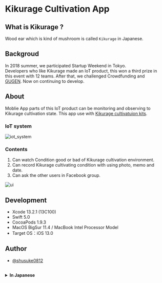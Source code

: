 Kikurage Cultivation App  
===

## What is Kikurage ?
Wood ear which is kind of mushroom is called `Kikurage` in Japanese.

## Backgroud
In 2018 summer, we participated Startup Weekend in Tokyo.  
Developers who like Kikurage made an IoT product, this won a third prize in this event with 12 teams. After that, we challenged Crowdfunding and [GUGEN](https://gugen.jp/). Now on continuing to develop.

## About
Moblie App parts of this IoT product can be monitoring and observing to Kikurage cultivation state. This app use with [Kikurage cultivatuion kits](https://www.midorikoubou.jp/shopdetail/000000000007/).

### IoT system
![iot_system](https://user-images.githubusercontent.com/33107697/160153702-cb5e7b65-3795-4dfe-8902-1a273e7d30ae.png)

### Contents
1. Can watch Condition good or bad of Kikurage cultivation environment.
2. Can record Kikurage cultivating condition with using photo, memo and date.
3. Can ask the other users in Facebook group.

![ui](https://user-images.githubusercontent.com/33107697/160155691-1730da8b-0ea7-4f0b-b703-7790fc54d552.png)

## Development
- Xcode 13.2.1 (13C100)
- Swift 5.0 
- CocoaPods 1.9.3  
- MacOS BigSur 11.4 / MacBook Intel Processor Model
- Target OS：iOS 13.0 

## Author
- [@shusuke0812](https://github.com/shusuke0812)

<br>

<details>
<summary><b>In Japanese</b></summary>
<div>

<br>

## 背景
きっかけは2018年の夏に行われたStartup Weekendというイベント。  
きくらげ好きなエンジニアが週末３日間で考えた本プロダクトがイベントで12チーム中3位になり、その後もGUGENやクラウドファンディングに挑戦。  
現在も個人開発をちょっとずつ進めている。  
　  
## 概要
本アプリは、家庭で きくらげ を育てることができる[きくらげ栽培キット](https://www.midorikoubou.jp/shopdetail/000000000007/)と一緒に使うことを想定した、  
きくらげ栽培環境のモニタリング・生育の観察記録機能を備える

## 狙い
- きくらげの家庭栽培を通して国内の農業従事者を増やすことである。子供の時から農産物を育てることに興味を持ってもらい、この課題を解決することが狙いである。
- 市場流通量が10%にも満たない栄養価も高く歯応えの良い純国産きくらげの生産を増やすことにも貢献できたらと考えている。
　
## 説明
**【デバイス】**  
ターゲット：小学校低学年〜高学年の男女  
利用シーン：夏休みの自由研究  
狙い　　　：子供の「健康に対する意識」「能動的に学ぶ力」「食への感謝の気持ち」を醸成し、農業に興味を持ってもらう  
コンセプト：大人も子供も手軽に２週間で楽しめるきくらげ栽培自由研究  


![main](https://user-images.githubusercontent.com/33107697/147388647-d4c4e01c-bebe-4b50-a5ce-085fe798f7a0.png)



**【アプリ主要機能】**  
１.きくらげ栽培環境の良し悪しをリアルタイムで見れる  
２.きくらげ栽培の観察記録（写真・コメント・日付・温度湿度グラフ）が取れる  
３.きくらげ栽培者同士で相談ができる（現在はFacebookグループのリンクを貼っているだけ）  


![UI](https://user-images.githubusercontent.com/33107697/147388903-2843b851-8d7d-45d6-b3c3-1531cc441c73.png)

## IoTシステム概要
![system](https://user-images.githubusercontent.com/33107697/147388919-75406b53-610b-4760-a622-d219d019acbe.png)

## 開発環境
- Xcode 13.2.1 (13C100)
- Swift 5.0 
- CocoaPods 1.9.3  
- MacOS BigSur 11.4 / MacBook Intel Processor Model
- 開発ターゲット：iOS 13.0  

## 参考文献
- Swift
  - [Heart of Swift](https://heart-of-swift.github.io/)
  - [Swift API Guidelines](https://www.swift.org/documentation/api-design-guidelines/#strive-for-fluent-usage)
  - [Logging: WWDC2020](https://developer.apple.com/videos/play/wwdc2020/10168/)

## 著者
- [@shusuke0812](https://github.com/shusuke0812)

## その他
- [コードレビュー内容](https://www.notion.so/KikurageApp-iOS-1c008377610146a382225e0b4b2ad47e)

</div>
</details>